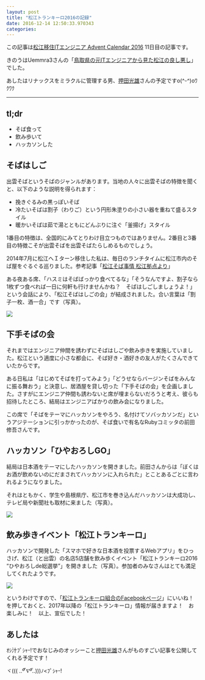 ```yaml
---
layout: post
title: "松江トランキーロ2016の記録"
date: 2016-12-14 12:50:33.970343
categories: 
---
```


この記事は[松江移住ITエンジニア Advent Calendar 2016](http://www.adventar.org/calendars/2018) 11日目の記事です。

きのうはUemmra3さんの「[鳥取県の元ITエンジニアから見た松江の良し悪し](http://d.hatena.ne.jp/Uemmra3/20161214/1481689598)」でした。

あしたはリナックスをミラクルに管理する男、[押田光雄](https://www.facebook.com/osd.tro?fref=ts)さんの予定ですo(^-^)oﾜｸﾜｸ

----

## tl;dr

- そば食って
- 飲み歩いて
- ハッカソンした

## そばはしご

出雲そばというそばのジャンルがあります。当地の人々に出雲そばの特徴を聞くと、以下のような説明を得られます：

- 挽きぐるみの黒っぽいそば
- 冷たいそばは割子（わりご）という円形朱塗りの小さい器を重ねて盛るスタイル
- 暖かいそばは茹で湯とともにどんぶりに注ぐ「釜揚げ」スタイル

1番目の特徴は、全国的にみてとりわけ目立つものではありません。2番目と3番目の特徴こそが出雲そばを出雲そばたらしめるものでしょう。

2014年7月に松江へＩターン移住した私は、毎日のランチタイムに松江市内のそば屋をぐるぐる巡りました。参考記事「[松江そば事情 松江拠点より](https://monstar-lab.com/matz-e-soba/)」

ある夜ある席、「ハスミはそばばっかり食べてるな」「そうなんですよ、割子なら1枚ずつ食べれば一日に何軒も行けませんかね？　そばはしごしましょうよ！」という会話により、「松江そばはしごの会」が結成されました。合い言葉は「割子一枚、酒一合」です（写真）。

![](http://shimane.monstar-lab.com/images/hasumin_kochimaru.jpg)

## 下手そばの会

それまではエンジニア仲間を誘わずにそばはしごや飲み歩きを実施していました。松江という適度に小さな都会に、そば好き・酒好きの友人がたくさんできていたからです。

ある日私は「はじめてそばを打ってみよう」「どうせならバージンそばをみんなに振る舞おう」と決意し、居酒屋を貸し切った「下手そばの会」を企画しました。さすがにエンジニア仲間も誘わないと席が埋まらないだろうと考え、彼らも招待したところ、結局はエンジニアばかりの飲み会になりました。

この席で「そばをテーマにハッカソンをやろう、名付けてソバッカソンだ」というアジテーションに引っかかったのが、そば食いで有名なRubyコミッタの前田修吾さんです。

## ハッカソン「ひやおろしGO」

結局は日本酒をテーマにしたハッカソンを開きました。前田さんからは「ぼくはお酒が飲めないのにだまされてハッカソンに入れられた」とことあるごとに言われるようになりました。

それはともかく、学生や島根県庁、松江市を巻き込んだハッカソンは大成功し、テレビ局や新聞社も取材に来ました（写真）。

![](http://shimane.monstar-lab.com/images/hasumin_hiyaoroshigo.jpg)

## 飲み歩きイベント「松江トランキーロ」

ハッカソンで開発した「スマホで好きな日本酒を投票するWebアプリ」をひっさげ、松江（と出雲）の名店5店舗を飲み歩くイベント「松江トランキーロ2016 “ひやおろしde総選挙”」を開きました（写真）。参加者のみなさんはとても満足してくれたようです。

![](http://shimane.monstar-lab.com/images/hasumin_tranquilo2016.jpg)

というわけですので、「[松江トランキーロ組合のFacebookページ](https://www.facebook.com/matsuetranquilo/)」にいいね！を押しておくと、2017年以降の「松江トランキーロ」情報が届きますよ！　お楽しみに！　以上、宣伝でした！

## あしたは

ｵｼ汁ﾌﾟｼｬ-!でおなじみのオッシーこと[押田光雄](https://www.facebook.com/osd.tro?fref=ts)さんがものすごい記事を公開してくれる予定です！

ヾ((( ..ºัั ∇ºั..)))ﾉ<ﾌﾟｼｬ-!

